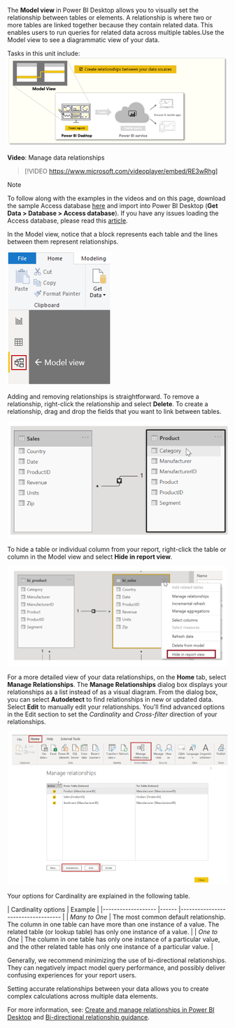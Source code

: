 The **Model view** in Power BI Desktop allows you to visually set the relationship between tables or elements. A relationship is where two or more tables are linked together because they contain related data. This enables users to run queries for related data across multiple tables.Use the Model view to see a diagrammatic view of your data.

Tasks in this unit include:
![Conceptual graphic of the tasks in this module.](../media/02-power-bi-desktop-overview.png)

**Video**: Manage data relationships
> [!VIDEO https://www.microsoft.com/videoplayer/embed/RE3wRhg]

> [!NOTE]
> To follow along with the examples in the videos and on this page, download the sample Access database [here](https://go.microsoft.com/fwlink/?linkid=2120368&azure-portal=true) and import into Power BI Desktop (**Get Data > Database > Access database**). If you have any issues loading the Access database, please read this [article](https://go.microsoft.com/fwlink/?linkid=2131277&azure-portal=true).

In the Model view, notice that a block represents each table and the lines between them represent relationships.

![Screenshot of the Model view icon on the left.](../media/02-power-bi-desktop-model-view.png)

Adding and removing relationships is straightforward. To remove a relationship, right-click the relationship and select **Delete**. To create a relationship, drag and drop the fields that you want to link between tables.

![Screenshot showing the graphical relationship between fields.](../media/02-power-bi-desktop-relationship.png)

To hide a table or individual column from your report, right-click the table or column in the Model view and select **Hide in report view**.

![Screenshot of the Hide in report view option.](../media/02-power-bi-desktop-hide-in-report-view.png)

For a more detailed view of your data relationships, on the **Home** tab, select **Manage Relationships**. The **Manage Relationships** dialog box displays your relationships as a list instead of as a visual diagram. From the dialog box, you can select **Autodetect** to find relationships in new or updated data. Select **Edit** to manually edit your relationships. You'll find advanced options in the Edit section to set the *Cardinality* and *Cross-filter* direction of your relationships.

![Screenshot of the Manage Relationships button and dialog.](../media/02-power-bi-desktop-manage-relationships.png)

Your options for Cardinality are explained in the following table.

| Cardinality options     |  Example                                 |
|-------------------    |------    |-----------------------------------    |
| *Many to One*     | The most common default relationship. The column in one table can have more than one instance of a value. The related table (or lookup table) has only one instance of a value.    |
| *One to One*     | The column in one table has only one instance of a particular value, and the other related table has only one instance of a particular value.     |

Generally, we recommend minimizing the use of bi-directional relationships. They can negatively impact model query performance, and possibly deliver confusing experiences for your report users.

Setting accurate relationships between your data allows you to create complex calculations across multiple data elements.

For more information, see: [Create and manage relationships in Power BI Desktop](https://docs.microsoft.com/power-bi/desktop-create-and-manage-relationships/&azure-portal=true) and [Bi-directional relationship guidance](https://docs.microsoft.com/power-bi/guidance/relationships-bidirectional-filtering/&azure-portal=true).
